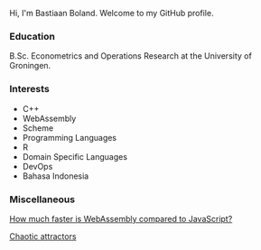 Hi, I'm Bastiaan Boland. Welcome to my GitHub profile.

### Education
B.Sc. Econometrics and Operations Research at the University of Groningen.

### Interests
* C++
* WebAssembly
* Scheme
* Programming Languages
* R
* Domain Specific Languages
* DevOps
* Bahasa Indonesia

### Miscellaneous
[How much faster is WebAssembly compared to JavaScript?](mandelbrot/mandelbrot.html)

[Chaotic attractors](chaotic/chaotic.html)


